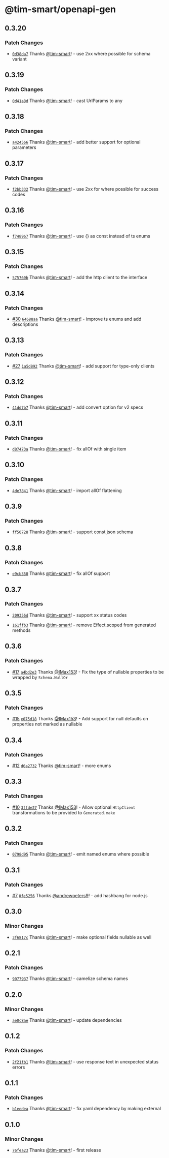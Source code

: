 # @tim-smart/openapi-gen

## 0.3.20

### Patch Changes

- [`0d38da7`](https://github.com/tim-smart/openapi-gen/commit/0d38da7d5197374a454a7403f7d429db4bebbb83) Thanks [@tim-smart](https://github.com/tim-smart)! - use 2xx where possible for schema variant

## 0.3.19

### Patch Changes

- [`0d41a8d`](https://github.com/tim-smart/openapi-gen/commit/0d41a8dda42f8662548dec52a883606fb5a87cfd) Thanks [@tim-smart](https://github.com/tim-smart)! - cast UrlParams to any

## 0.3.18

### Patch Changes

- [`a424566`](https://github.com/tim-smart/openapi-gen/commit/a424566ba1054075e3b25214c42f30e9ebdf0b2f) Thanks [@tim-smart](https://github.com/tim-smart)! - add better support for optional parameters

## 0.3.17

### Patch Changes

- [`f2bb332`](https://github.com/tim-smart/openapi-gen/commit/f2bb332676635766cd77067f72bf7574fab791c8) Thanks [@tim-smart](https://github.com/tim-smart)! - use 2xx for where possible for success codes

## 0.3.16

### Patch Changes

- [`f748967`](https://github.com/tim-smart/openapi-gen/commit/f7489674bc15f23cab9f7f4bfcf171faffbf17aa) Thanks [@tim-smart](https://github.com/tim-smart)! - use {} as const instead of ts enums

## 0.3.15

### Patch Changes

- [`575760b`](https://github.com/tim-smart/openapi-gen/commit/575760b9812a6cdd401c3abcc016d3ca634b314a) Thanks [@tim-smart](https://github.com/tim-smart)! - add the http client to the interface

## 0.3.14

### Patch Changes

- [#30](https://github.com/tim-smart/openapi-gen/pull/30) [`64688aa`](https://github.com/tim-smart/openapi-gen/commit/64688aac4951028faeecabd7d516d772e8295fa8) Thanks [@tim-smart](https://github.com/tim-smart)! - improve ts enums and add descriptions

## 0.3.13

### Patch Changes

- [#27](https://github.com/tim-smart/openapi-gen/pull/27) [`1a5d892`](https://github.com/tim-smart/openapi-gen/commit/1a5d892d1cc35a37bd8c90cdca389a85b48603e2) Thanks [@tim-smart](https://github.com/tim-smart)! - add support for type-only clients

## 0.3.12

### Patch Changes

- [`41dd7b7`](https://github.com/tim-smart/openapi-gen/commit/41dd7b7fea6742bfc4c052e71510a780a863646b) Thanks [@tim-smart](https://github.com/tim-smart)! - add convert option for v2 specs

## 0.3.11

### Patch Changes

- [`d87473a`](https://github.com/tim-smart/openapi-gen/commit/d87473afe265feb753ed813ee5ce368db06c5072) Thanks [@tim-smart](https://github.com/tim-smart)! - fix allOf with single item

## 0.3.10

### Patch Changes

- [`4de7841`](https://github.com/tim-smart/openapi-gen/commit/4de78417ec79a2b9afde67a683e5481e64763465) Thanks [@tim-smart](https://github.com/tim-smart)! - import allOf flattening

## 0.3.9

### Patch Changes

- [`ff50728`](https://github.com/tim-smart/openapi-gen/commit/ff507282870ddc36fcdfbaed68425037636c5a59) Thanks [@tim-smart](https://github.com/tim-smart)! - support const json schema

## 0.3.8

### Patch Changes

- [`e9cb350`](https://github.com/tim-smart/openapi-gen/commit/e9cb3505db2632d196466ee9fa09e13013d99a62) Thanks [@tim-smart](https://github.com/tim-smart)! - fix allOf support

## 0.3.7

### Patch Changes

- [`209356d`](https://github.com/tim-smart/openapi-gen/commit/209356d4032db3edafc71675acf72da94221ac12) Thanks [@tim-smart](https://github.com/tim-smart)! - support xx status codes

- [`161ffb3`](https://github.com/tim-smart/openapi-gen/commit/161ffb3bd9bde866a8a856aa41f5db78ddf362f5) Thanks [@tim-smart](https://github.com/tim-smart)! - remove Effect.scoped from generated methods

## 0.3.6

### Patch Changes

- [#17](https://github.com/tim-smart/openapi-gen/pull/17) [`a4bd2e3`](https://github.com/tim-smart/openapi-gen/commit/a4bd2e3b477758c6c820ca7a5ac21ace616d9aec) Thanks [@IMax153](https://github.com/IMax153)! - Fix the type of nullable properties to be wrapped by `Schema.NullOr`

## 0.3.5

### Patch Changes

- [#15](https://github.com/tim-smart/openapi-gen/pull/15) [`e075d18`](https://github.com/tim-smart/openapi-gen/commit/e075d18932c1c50b9e0f0fa3e2ff980ac4255e2c) Thanks [@IMax153](https://github.com/IMax153)! - Add support for null defaults on properties not marked as nullable

## 0.3.4

### Patch Changes

- [#12](https://github.com/tim-smart/openapi-gen/pull/12) [`d6a2732`](https://github.com/tim-smart/openapi-gen/commit/d6a273207f718ee5408b302ccc0878112e104a73) Thanks [@tim-smart](https://github.com/tim-smart)! - more enums

## 0.3.3

### Patch Changes

- [#10](https://github.com/tim-smart/openapi-gen/pull/10) [`3ffde27`](https://github.com/tim-smart/openapi-gen/commit/3ffde272078d2783685525dec3fbbea2057b93b5) Thanks [@IMax153](https://github.com/IMax153)! - Allow optional `HttpClient` transformations to be provided to `Generated.make`

## 0.3.2

### Patch Changes

- [`0798d95`](https://github.com/tim-smart/openapi-gen/commit/0798d951d22d3d8ec49584e2f964c0ce7543fa7c) Thanks [@tim-smart](https://github.com/tim-smart)! - emit named enums where possible

## 0.3.1

### Patch Changes

- [#7](https://github.com/tim-smart/openapi-gen/pull/7) [`0fe5256`](https://github.com/tim-smart/openapi-gen/commit/0fe5256b776e82a480fbed44a7340051397c50f0) Thanks [@andrewpeters9](https://github.com/andrewpeters9)! - add hashbang for node.js

## 0.3.0

### Minor Changes

- [`3f6817c`](https://github.com/tim-smart/openapi-gen/commit/3f6817c4af0fa1c75000b2afecd9c026e13ec282) Thanks [@tim-smart](https://github.com/tim-smart)! - make optional fields nullable as well

## 0.2.1

### Patch Changes

- [`9077937`](https://github.com/tim-smart/openapi-gen/commit/907793717afa3a78ed12e1b7d1cf96867d812a05) Thanks [@tim-smart](https://github.com/tim-smart)! - camelize schema names

## 0.2.0

### Minor Changes

- [`ae0c8ae`](https://github.com/tim-smart/openapi-gen/commit/ae0c8ae7a12bfacdee32c405eb45e408204a6240) Thanks [@tim-smart](https://github.com/tim-smart)! - update dependencies

## 0.1.2

### Patch Changes

- [`2f21fb1`](https://github.com/tim-smart/openapi-gen/commit/2f21fb1f7cb6ab92809dd72fb65bfb5c83d729cc) Thanks [@tim-smart](https://github.com/tim-smart)! - use response text in unexpected status errors

## 0.1.1

### Patch Changes

- [`b1eedea`](https://github.com/tim-smart/openapi-gen/commit/b1eedea52b660c24d8d0f10451d67c3a0c9ce6ff) Thanks [@tim-smart](https://github.com/tim-smart)! - fix yaml dependency by making external

## 0.1.0

### Minor Changes

- [`76fea23`](https://github.com/tim-smart/openapi-gen/commit/76fea23ca35c59b305001ed981cbec4386280454) Thanks [@tim-smart](https://github.com/tim-smart)! - first release
